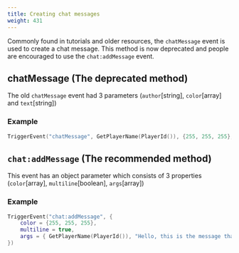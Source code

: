 ```yaml
---
title: Creating chat messages
weight: 431
---
```


Commonly found in tutorials and older resources, the `chatMessage` event is used to create a chat message. This method is now deprecated and people are encouraged to use the `chat:addMessage` event.

## chatMessage (The deprecated method)
The old `chatMessage` event had 3 parameters (`author`[string], `color`[array] and `text`[string])

### Example
```lua
TriggerEvent("chatMessage", GetPlayerName(PlayerId()), {255, 255, 255}, "Hello, this is the message that will show in chat.")
```

## `chat:addMessage` (The recommended method)
This event has an object parameter which consists of 3 properties (`color`[array], `multiline`[boolean], `args`[array])

### Example
```lua
TriggerEvent("chat:addMessage", {
    color = {255, 255, 255},
    multiline = true,
    args = { GetPlayerName(PlayerId()), "Hello, this is the message that will show in chat" }
})
```
